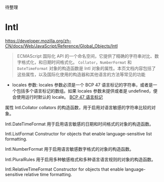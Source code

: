 待整理

# Intl

<https://developer.mozilla.org/zh-CN/docs/Web/JavaScript/Reference/Global_Objects/Intl>

> ECMAScript 国际化 API 的一个命名空间，它提供了精确的字符串对比、数字格式化，和日期时间格式化。
> `Collator`，`NumberFormat` 和 `DateTimeFormat` 对象的构造函数是 Intl 对象的属性。本页文档内容包括了这些属性，以及国际化使用的构造器和其他语言的方法等常见的功能

- locales 参数:
  locales 参数必须是一个 BCP 47 语言标记的字符串，或者是一个包括多个语言标记的数组。如果 locales 参数未提供或者是 undefined，便会使用运行时默认的 locale。
  [BCP 47 语言标记](https://www.iana.org/assignments/language-subtag-registry/language-subtag-registry)

属性
Intl.Collator
collators 的构造函数，用于启用对语言敏感的字符串比较的对象。

Intl.DateTimeFormat
用于启用语言敏感的日期和时间格式的对象的构造函数。

Intl.ListFormat
Constructor for objects that enable language-sensitive list formatting.

Intl.NumberFormat
用于启用语言敏感数字格式的对象的构造函数。

Intl.PluralRules
用于启用多种敏感格式和多种语言语言规则的对象的构造函数。

Intl.RelativeTimeFormat
Constructor for objects that enable language-sensitive relative time formatting.
